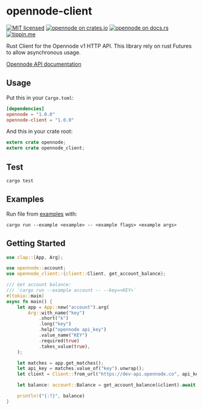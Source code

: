 # opennode-client

[![MIT licensed](https://img.shields.io/badge/license-MIT-blue.svg)](https://github.com/edouardparis/opennode-rs/blob/master/LICENSE)
[![opennode on crates.io](https://img.shields.io/crates/v/opennode-client.svg)](https://crates.io/crates/opennode-client)
[![opennode on docs.rs](https://docs.rs/opennode-client/badge.svg)](https://docs.rs/opennode-client)
[![tippin.me](https://badgen.net/badge/%E2%9A%A1%EF%B8%8Ftippin.me/@edouardparis/F0918E)](https://tippin.me/@edouardparis)

Rust Client for the Opennode v1 HTTP API.
This library rely on rust Futures to allow asynchronous usage.

[Opennode API documentation](https://developers.opennode.co)

## Usage

Put this in your `Cargo.toml`:

```toml
[dependencies]
opennode = "1.0.0"
opennode-client = "1.0.0"
```

And this in your crate root:

```rust
extern crate opennode;
extern crate opennode_client;
```

## Test

```
cargo test
```

## Examples

Run file from [examples](./examples) with:

```
cargo run --example <example> -- <example flags> <example args>
```

## Getting Started

```rust
use clap::{App, Arg};

use opennode::account;
use opennode_client::{client::Client, get_account_balance};

/// Get account balance:
/// `cargo run --example account -- --key=<KEY>`
#[tokio::main]
async fn main() {
    let app = App::new("account").arg(
        Arg::with_name("key")
            .short("k")
            .long("key")
            .help("opennode api_key")
            .value_name("KEY")
            .required(true)
            .takes_value(true),
    );

    let matches = app.get_matches();
    let api_key = matches.value_of("key").unwrap();
    let client = Client::from_url("https://dev-api.opennode.co", api_key);

    let balance: account::Balance = get_account_balance(&client).await.unwrap();

    println!("{:?}", balance)
}
```
